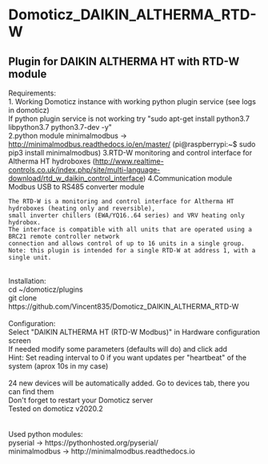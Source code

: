 # Domoticz_DAIKIN_ALTHERMA_RTD-W
 Plugin for DAIKIN ALTHERMA HT with RTD-W module
------------------------

Requirements: <br>
    1. Working Domoticz instance with working python plugin service (see logs in domoticz)<br>
       If python plugin service is not working try "sudo apt-get install python3.7 libpython3.7 python3.7-dev -y"<br>
    2.python module minimalmodbus -> http://minimalmodbus.readthedocs.io/en/master/
        (pi@raspberrypi:~$ sudo pip3 install minimalmodbus)
    3.RTD-W monitoring and control interface for Altherma HT hydroboxes (http://www.realtime-controls.co.uk/index.php/site/multi-language-download/rtd_w_daikin_control_interface)
    4.Communication module Modbus USB to RS485 converter module

    The RTD-W is a monitoring and control interface for Altherma HT hydroboxes (heating only and reversible),
    small inverter chillers (EWA/YQ16..64 series) and VRV heating only hydrobox.
    The interface is compatible with all units that are operated using a BRC21 remote controller network
    connection and allows control of up to 16 units in a single group.
    Note: this plugin is intended for a single RTD-W at address 1, with a single unit.
<br>
Installation: <br>
cd ~/domoticz/plugins<br>
git clone https://github.com/Vincent835/Domoticz_DAIKIN_ALTHERMA_RTD-W <br>
<br>
Configuration: <br>
Select "DAIKIN ALTHERMA HT (RTD-W Modbus)" in Hardware configuration screen<br>
If needed modify some parameters (defaults will do) and click add<br>
Hint: Set reading interval to 0 if you want updates per "heartbeat" of the system (aprox 10s in my case)<br>
<br>
24 new devices will be automatically added. Go to devices tab, there you can find them<br>
Don't forget to restart your Domoticz server<br>
Tested on domoticz v2020.2
<br><br><br>
Used python modules: <br>
pyserial -> https://pythonhosted.org/pyserial/ <br>
minimalmodbus -> http://minimalmodbus.readthedocs.io<br>
